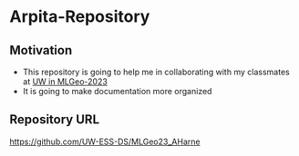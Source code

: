# Arpita-Repository
## Motivation
* This repository is going to help me in collaborating with my classmates at [UW in MLGeo-2023](https://github.com/UW-ESS-DS/MLGeo-Autumn22)
* It is going to make documentation more organized
## Repository URL
https://github.com/UW-ESS-DS/MLGeo23_AHarne
